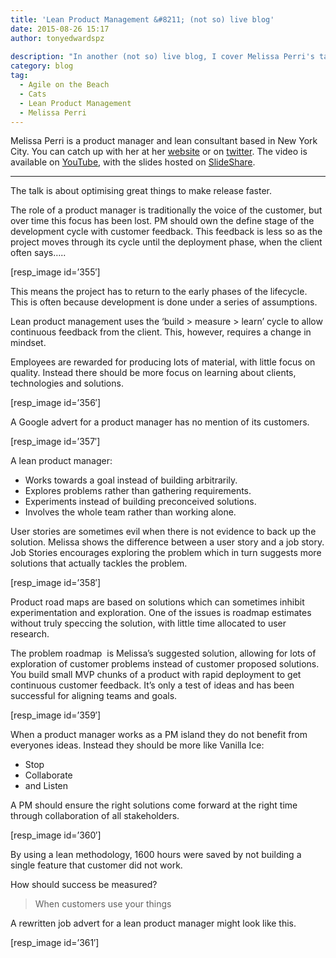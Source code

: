 ```yaml
---
title: 'Lean Product Management &#8211; (not so) live blog'
date: 2015-08-26 15:17
author: tonyedwardspz
  
description: "In another (not so) live blog, I cover Melissa Perri's talk titled 'Lean Project Management'. This talk was given at Agile on the Beach 2015, an Agile business conference located on the south coast of Cornwall."
category: blog
tag:
  - Agile on the Beach
  - Cats
  - Lean Product Management
  - Melissa Perri
---
```

Melissa Perri is a product manager and lean consultant based in New York City. You can catch up with her at her [website](http://melissaperri.com/) or on [twitter](https://twitter.com/lissijean). The video is available on [YouTube](https://www.youtube.com/watch?v=tfoa5OvNDNw), with the slides hosted on [SlideShare](http://www.slideshare.net/MelissaPerri/lean-product-management-38751151).

* * *

The talk is about optimising great things to make release faster.

The role of a product manager is traditionally the voice of the customer, but over time this focus has been lost. PM should own the define stage of the development cycle with customer feedback. This feedback is less so as the project moves through its cycle until the deployment phase, when the client often says&#8230;..

[resp_image id=&#8217;355&#8242;]

This means the project has to return to the early phases of the lifecycle. This is often because development is done under a series of assumptions.

Lean product management uses the &#8216;build > measure > learn&#8217; cycle to allow continuous feedback from the client. This, however, requires a change in mindset.

Employees are rewarded for producing lots of material, with little focus on quality. Instead there should be more focus on learning about clients, technologies and solutions.

[resp_image id=&#8217;356&#8242;]

A Google advert for a product manager has no mention of its customers.

[resp_image id=&#8217;357&#8242;]

A lean product manager:

  * Works towards a goal instead of building arbitrarily.
  * Explores problems rather than gathering requirements.
  * Experiments instead of building preconceived solutions.
  * Involves the whole team rather than working alone.

User stories are sometimes evil when there is not evidence to back up the solution. Melissa shows the difference between a user story and a job story. Job Stories encourages exploring the problem which in turn suggests more solutions that actually tackles the problem.

[resp_image id=&#8217;358&#8242;]

Product road maps are based on solutions which can sometimes inhibit experimentation and exploration. One of the issues is roadmap estimates without truly speccing the solution, with little time allocated to user research.

The problem roadmap  is Melissa&#8217;s suggested solution, allowing for lots of exploration of customer problems instead of customer proposed solutions. You build small MVP chunks of a product with rapid deployment to get continuous customer feedback. It&#8217;s only a test of ideas and has been successful for aligning teams and goals.

[resp_image id=&#8217;359&#8242;]

When a product manager works as a PM island they do not benefit from everyones ideas. Instead they should be more like Vanilla Ice:

  * Stop
  * Collaborate
  * and Listen

A PM should ensure the right solutions come forward at the right time through collaboration of all stakeholders.

[resp_image id=&#8217;360&#8242;]

By using a lean methodology, 1600 hours were saved by not building a single feature that customer did not work.

How should success be measured?

> When customers use your things

A rewritten job advert for a lean product manager might look like this.

[resp_image id=&#8217;361&#8242;]
